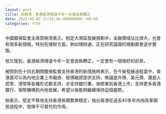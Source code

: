 ```yaml
---
layout: post
title: 郭樹清：香港經濟增速今年一定會由負轉正
date: 2021-03-02 13:51:40.000000000 +08:00
categories: rthk
---
```


中國銀保監會主席郭樹清表示，制定大灣區發展規劃中，金融領域佔比很大，也會有很多新措施，特別在理財方面，例如理財通，正在研究論證的規劃都會逐步實施。

他又提到，香港經濟增速今年一定會由負轉正，一定會有一個很好的前景。

被問到在十四五期間銀保監會支持香港的新措施時表示，在今後發展過程當中，香港還可以為內地企業上市融資、發債融資提供支持，無論是外債、美元債、還是人民幣、港幣等各種形式都支持，亦支持銀行業、保險業到香港上市，支持更多香港銀行、保險機構到內地發展，希望以後能夠繼續保持這個趨勢。

他表示，堅定不移地支持香港長期繁榮穩定，指出香港在過去40多年內地改革開放過程中，發揮不可替代的作用。
